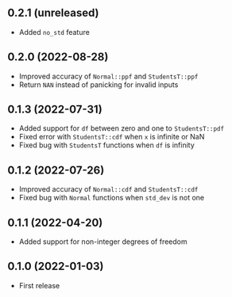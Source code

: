 ## 0.2.1 (unreleased)

- Added `no_std` feature

## 0.2.0 (2022-08-28)

- Improved accuracy of `Normal::ppf` and `StudentsT::ppf`
- Return `NAN` instead of panicking for invalid inputs

## 0.1.3 (2022-07-31)

- Added support for `df` between zero and one to `StudentsT::pdf`
- Fixed error with `StudentsT::cdf` when `x` is infinite or NaN
- Fixed bug with `StudentsT` functions when `df` is infinity

## 0.1.2 (2022-07-26)

- Improved accuracy of `Normal::cdf` and `StudentsT::cdf`
- Fixed bug with `Normal` functions when `std_dev` is not one

## 0.1.1 (2022-04-20)

- Added support for non-integer degrees of freedom

## 0.1.0 (2022-01-03)

- First release
